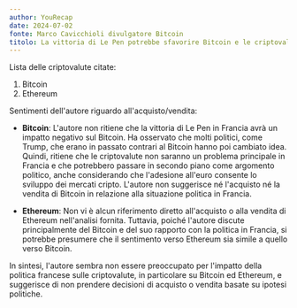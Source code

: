 ```yaml
---
author: YouRecap
date: 2024-07-02
fonte: Marco Cavicchioli divulgatore Bitcoin
titolo: La vittoria di Le Pen potrebbe sfavorire Bitcoin e le criptovalute?
---
```


Lista delle criptovalute citate:

1. Bitcoin
2. Ethereum

Sentimenti dell'autore riguardo all'acquisto/vendita:

- **Bitcoin**: L'autore non ritiene che la vittoria di Le Pen in Francia avrà un impatto negativo sul Bitcoin. Ha osservato che molti politici, come Trump, che erano in passato contrari al Bitcoin hanno poi cambiato idea. Quindi, ritiene che le criptovalute non saranno un problema principale in Francia e che potrebbero passare in secondo piano come argomento politico, anche considerando che l'adesione all'euro consente lo sviluppo dei mercati cripto. L'autore non suggerisce né l'acquisto né la vendita di Bitcoin in relazione alla situazione politica in Francia.

- **Ethereum**: Non vi è alcun riferimento diretto all'acquisto o alla vendita di Ethereum nell'analisi fornita. Tuttavia, poiché l'autore discute principalmente del Bitcoin e del suo rapporto con la politica in Francia, si potrebbe presumere che il sentimento verso Ethereum sia simile a quello verso Bitcoin.

In sintesi, l'autore sembra non essere preoccupato per l'impatto della politica francese sulle criptovalute, in particolare su Bitcoin ed Ethereum, e suggerisce di non prendere decisioni di acquisto o vendita basate su ipotesi politiche.

